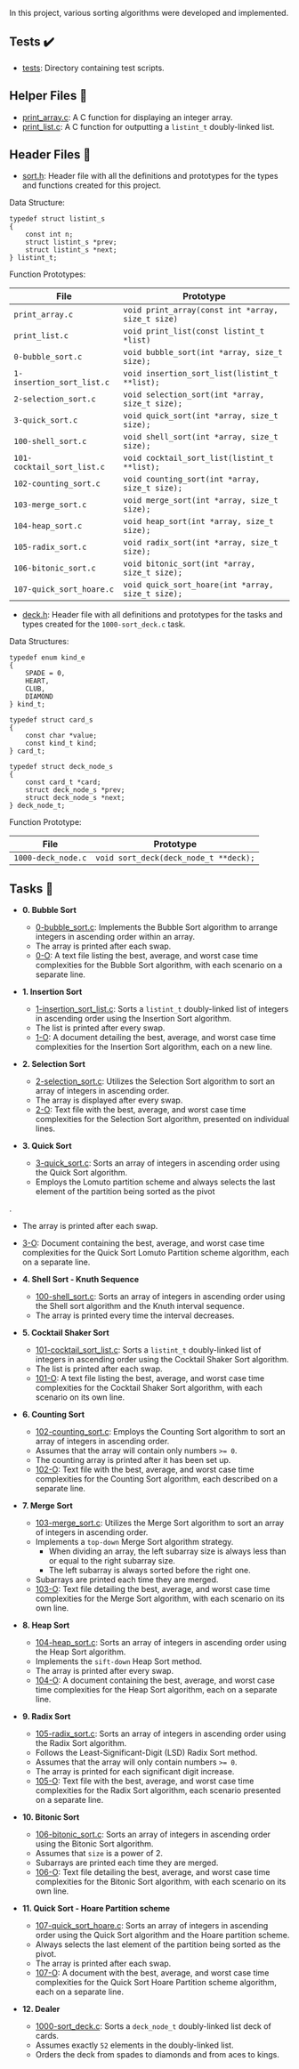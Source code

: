 In this project, various sorting algorithms were developed and implemented.

## Tests :heavy_check_mark:

* [tests](./tests): Directory containing test scripts.

## Helper Files :raised_hands:

* [print_array.c](./print_array.c): A C function for displaying an integer array.
* [print_list.c](./print_list.c): A C function for outputting a `listint_t` doubly-linked list.

## Header Files :file_folder:

* [sort.h](./sort.h): Header file with all the definitions and prototypes for the types and functions created for this project.

Data Structure:
```
typedef struct listint_s
{
    const int n;
    struct listint_s *prev;
    struct listint_s *next;
} listint_t;
```

Function Prototypes:

| File                        | Prototype                                         |
| --------------------------- | ------------------------------------------------- |
| `print_array.c`             | `void print_array(const int *array, size_t size)` |
| `print_list.c`              | `void print_list(const listint_t *list)`          |
| `0-bubble_sort.c`           | `void bubble_sort(int *array, size_t size);`      |
| `1-insertion_sort_list.c`   | `void insertion_sort_list(listint_t **list);`     |
| `2-selection_sort.c`        | `void selection_sort(int *array, size_t size);`   |
| `3-quick_sort.c`            | `void quick_sort(int *array, size_t size);`       |
| `100-shell_sort.c`          | `void shell_sort(int *array, size_t size);`       |
| `101-cocktail_sort_list.c`  | `void cocktail_sort_list(listint_t **list);`      |
| `102-counting_sort.c`       | `void counting_sort(int *array, size_t size);`    |
| `103-merge_sort.c`          | `void merge_sort(int *array, size_t size);`       |
| `104-heap_sort.c`           | `void heap_sort(int *array, size_t size);`        |
| `105-radix_sort.c`          | `void radix_sort(int *array, size_t size);`       |
| `106-bitonic_sort.c`        | `void bitonic_sort(int *array, size_t size);`     |
| `107-quick_sort_hoare.c`    | `void quick_sort_hoare(int *array, size_t size);` |

* [deck.h](./deck.h): Header file with all definitions and prototypes for the tasks and types created for the `1000-sort_deck.c` task.

Data Structures:
```
typedef enum kind_e
{
    SPADE = 0,
    HEART,
    CLUB,
    DIAMOND
} kind_t;

typedef struct card_s
{
    const char *value;
    const kind_t kind;
} card_t;

typedef struct deck_node_s
{
    const card_t *card;
    struct deck_node_s *prev;
    struct deck_node_s *next;
} deck_node_t;
```

Function Prototype:

| File                | Prototype                          |
| --------------------| -----------------------------------|
| `1000-deck_node.c`  | `void sort_deck(deck_node_t **deck);` |

## Tasks :page_with_curl:

* **0. Bubble Sort**
  * [0-bubble_sort.c](./0-bubble_sort.c): Implements the Bubble Sort algorithm to arrange integers in ascending order within an array.
  * The array is printed after each swap.
  * [0-O](./0-O): A text file listing the best, average, and worst case time complexities for the Bubble Sort algorithm, with each scenario on a separate line.

* **1. Insertion Sort**
  * [1-insertion_sort_list.c](./1-insertion_sort_list.c): Sorts a `listint_t` doubly-linked list of integers in ascending order using the Insertion Sort algorithm.
  * The list is printed after every swap.
  * [1-O](./1-O): A document detailing the best, average, and worst case time complexities for the Insertion Sort algorithm, each on a new line.

* **2. Selection Sort**
  * [2-selection_sort.c](./2-selection_sort.c): Utilizes the Selection Sort algorithm to sort an array of integers in ascending order.
  * The array is displayed after every swap.
  * [2-O](./2-O): Text file with the best, average, and worst case time complexities for the Selection Sort algorithm, presented on individual lines.

* **3. Quick Sort**
  * [3-quick_sort.c](./3-quick_sort.c): Sorts an array of integers in ascending order using the Quick Sort algorithm.
  * Employs the Lomuto partition scheme and always selects the last element of the partition being sorted as the pivot

.
  * The array is printed after each swap.
  * [3-O](./3-O): Document containing the best, average, and worst case time complexities for the Quick Sort Lomuto Partition scheme algorithm, each on a separate line.

* **4. Shell Sort - Knuth Sequence**
  * [100-shell_sort.c](./100-shell_sort.c): Sorts an array of integers in ascending order using the Shell sort algorithm and the Knuth interval sequence.
  * The array is printed every time the interval decreases.

* **5. Cocktail Shaker Sort**
  * [101-cocktail_sort_list.c](./101-cocktail_sort_list.c): Sorts a `listint_t` doubly-linked list of integers in ascending order using the Cocktail Shaker Sort algorithm.
  * The list is printed after each swap.
  * [101-O](./101-O): A text file listing the best, average, and worst case time complexities for the Cocktail Shaker Sort algorithm, with each scenario on its own line.

* **6. Counting Sort**
  * [102-counting_sort.c](./102-counting_sort.c): Employs the Counting Sort algorithm to sort an array of integers in ascending order.
  * Assumes that the array will contain only numbers `>= 0`.
  * The counting array is printed after it has been set up.
  * [102-O](./102-O): Text file with the best, average, and worst case time complexities for the Counting Sort algorithm, each described on a separate line.

* **7. Merge Sort**
  * [103-merge_sort.c](./103-merge_sort.c): Utilizes the Merge Sort algorithm to sort an array of integers in ascending order.
  * Implements a `top-down` Merge Sort algorithm strategy.
    * When dividing an array, the left subarray size is always less than or equal to the right subarray size.
    * The left subarray is always sorted before the right one.
  * Subarrays are printed each time they are merged.
  * [103-O](./103-O): Text file detailing the best, average, and worst case time complexities for the Merge Sort algorithm, with each scenario on its own line.

* **8. Heap Sort**
  * [104-heap_sort.c](./104-heap_sort.c): Sorts an array of integers in ascending order using the Heap Sort algorithm.
  * Implements the `sift-down` Heap Sort method.
  * The array is printed after every swap.
  * [104-O](./104-O): A document containing the best, average, and worst case time complexities for the Heap Sort algorithm, each on a separate line.

* **9. Radix Sort**
  * [105-radix_sort.c](./105-radix_sort.c): Sorts an array of integers in ascending order using the Radix Sort algorithm.
  * Follows the Least-Significant-Digit (LSD) Radix Sort method.
  * Assumes that the array will only contain numbers `>= 0`.
  * The array is printed for each significant digit increase.
  * [105-O](./105-O): Text file with the best, average, and worst case time complexities for the Radix Sort algorithm, each scenario presented on a separate line.

* **10. Bitonic Sort**
  * [106-bitonic_sort.c](./106-bitonic_sort.c): Sorts an array of integers in ascending order using the Bitonic Sort algorithm.
  * Assumes that `size` is a power of 2.
  * Subarrays are printed each time they are merged.
  * [106-O](./106-O): Text file detailing the best, average, and worst case time complexities for the Bitonic Sort algorithm, with each scenario on its own line.

* **11. Quick Sort - Hoare Partition scheme**
  * [107-quick_sort_hoare.c](./107-quick_sort_hoare.c): Sorts an array of integers in ascending order using the Quick Sort algorithm and the Hoare partition scheme.
  * Always selects the last element of the partition being sorted as the pivot.
  * The array is printed after each swap.
  * [107-O](./107-O): A document with the best, average, and worst case time complexities for the Quick Sort Hoare Partition scheme algorithm, each on a separate line.

* **12. Dealer**
  * [1000-sort_deck.c](./1000-sort_deck.c): Sorts a `deck_node_t` doubly-linked list deck of cards.
  * Assumes exactly `52` elements in the doubly-linked list.
  * Orders the deck from spades to diamonds and from aces to kings.